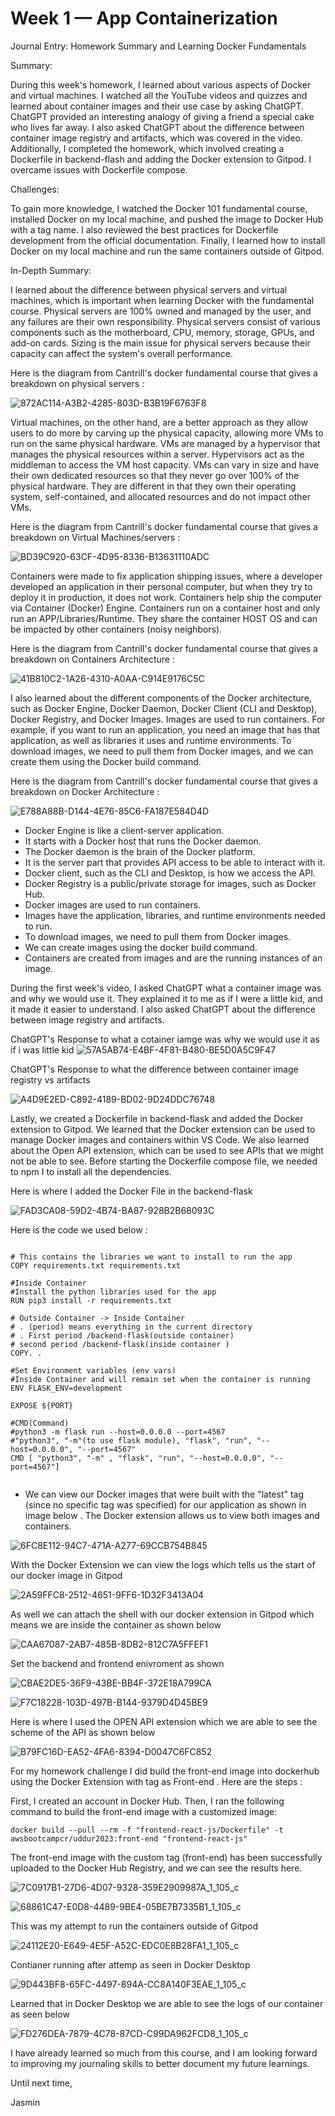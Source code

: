 # Week 1 — App Containerization


Journal Entry: Homework Summary and Learning Docker Fundamentals

Summary:

During this week's homework, I learned about various aspects of Docker and virtual machines. I watched all the YouTube videos and quizzes and learned about container images and their use case by asking ChatGPT. ChatGPT provided an interesting analogy of giving a friend a special cake who lives far away. I also asked ChatGPT about the difference between container image registry and artifacts, which was covered in the video. Additionally, I completed the homework, which involved creating a Dockerfile in backend-flash and adding the Docker extension to Gitpod. I overcame issues with Dockerfile compose.

Challenges:

To gain more knowledge, I watched the Docker 101 fundamental course, installed Docker on my local machine, and pushed the image to Docker Hub with a tag name. I also reviewed the best practices for Dockerfile development from the official documentation. Finally, I learned how to install Docker on my local machine and run the same containers outside of Gitpod.

In-Depth Summary:

I learned about the difference between physical servers and virtual machines, which is important when learning Docker with the fundamental course. Physical servers are 100% owned and managed by the user, and any failures are their own responsibility. Physical servers consist of various components such as the motherboard, CPU, memory, storage, GPUs, and add-on cards. Sizing is the main issue for physical servers because their capacity can affect the system's overall performance.

Here is the diagram from Cantrill's docker fundamental course that gives a breakdown on physical servers : 


![872AC114-A3B2-4285-803D-B3B19F6763F8](https://user-images.githubusercontent.com/70730021/222311466-62e622b8-fa0c-4d6f-bae7-2bcc89f64af8.jpeg)




Virtual machines, on the other hand, are a better approach as they allow users to do more by carving up the physical capacity, allowing more VMs to run on the same physical hardware. VMs are managed by a hypervisor that manages the physical resources within a server. Hypervisors act as the middleman to access the VM host capacity. VMs can vary in size and have their own dedicated resources so that they never go over 100% of the physical hardware. They are different in that they own their operating system, self-contained, and allocated resources and do not impact other VMs.


Here is the diagram from Cantrill's docker fundamental course that gives a breakdown on Virtual Machines/servers : 

![BD39C920-63CF-4D95-8336-B13631110ADC](https://user-images.githubusercontent.com/70730021/222311633-6855aa8c-3a0c-442d-b4ab-56aaac854455.jpeg)



Containers were made to fix application shipping issues, where a developer developed an application in their personal computer, but when they try to deploy it in production, it does not work. Containers help ship the computer via Container (Docker) Engine. Containers run on a container host and only run an APP/Libraries/Runtime. They share the container HOST OS and can be impacted by other containers (noisy neighbors).

Here is the diagram from Cantrill's docker fundamental course that gives a breakdown on Containers Architecture :

![41B810C2-1A26-4310-A0AA-C914E9176C5C](https://user-images.githubusercontent.com/70730021/222311848-ee894c84-22e3-43cf-878a-fbfecbb870c0.jpeg)


I also learned about the different components of the Docker architecture, such as Docker Engine, Docker Daemon, Docker Client (CLI and Desktop), Docker Registry, and Docker Images. Images are used to run containers. For example, if you want to run an application, you need an image that has that application, as well as libraries it uses and runtime environments. To download images, we need to pull them from Docker images, and we can create them using the Docker build command.

Here is the diagram from Cantrill's docker fundamental course that gives a breakdown on Docker Architecture :

![E788A88B-D144-4E76-85C6-FA187E584D4D](https://user-images.githubusercontent.com/70730021/222312010-c4467c82-71e1-48b6-8347-078ac58e28cc.jpeg)

- Docker Engine is like a client-server application.
- It starts with a Docker host that runs the Docker daemon.
- The Docker daemon is the brain of the Docker platform.
- It is the server part that provides API access to be able to interact with it.
- Docker client, such as the CLI and Desktop, is how we access the API.
- Docker Registry is a public/private storage for images, such as Docker Hub.
- Docker images are used to run containers.
- Images have the application, libraries, and runtime environments needed to run.
- To download images, we need to pull them from Docker images.
- We can create images using the docker build command.
- Containers are created from images and are the running instances of an image.


During the first week's video, I asked ChatGPT what a container image was and why we would use it. They explained it to me as if I were a little kid, and it made it easier to understand. I also asked ChatGPT about the difference between image registry and artifacts.

ChatGPT's Response to what a cotainer iamge was why we would use it as if i was little kid 
![57A5AB74-E4BF-4F81-B480-BE5D0A5C9F47](https://user-images.githubusercontent.com/70730021/222312671-9e9279d3-2c7c-4c78-a4fe-0314faef0c5b.jpeg)

ChatGPT's Response to what the difference between container image registry vs artifacts 

![A4D9E2ED-C892-4189-BD02-9D24DDC76748](https://user-images.githubusercontent.com/70730021/222313093-b2621b62-aaaf-4d85-9365-2c1bb5c205c9.jpeg)



Lastly, we created a Dockerfile in backend-flask and added the Docker extension to Gitpod. We learned that the Docker extension can be used to manage Docker images and containers within VS Code. We also learned about the Open API extension, which can be used to see APIs that we might not be able to see. Before starting the Dockerfile compose file, we needed to npm I to install all the dependencies.

Here is where I added the Docker File in the backend-flask 

![FAD3CA08-59D2-4B74-BA87-928B2B68093C](https://user-images.githubusercontent.com/70730021/222313306-ccc8b7bd-a6f3-437f-a553-55fa62332d84.jpeg)


Here is the code we used below :


``` 

# This contains the libraries we want to install to run the app
COPY requirements.txt requirements.txt

#Inside Container 
#Install the python libraries used for the app 
RUN pip3 install -r requirements.txt

# Outside Container -> Inside Container 
# . (period) means everything in the current directory 
# . First period /backend-flask(outside container)
# second period /backend-flask(inside container )
COPY. .

#Set Environment variables (env vars)
#Inside Container and will remain set when the container is running 
ENV FLASK_ENV=development

EXPOSE ${PORT}

#CMD(Command)
#python3 -m flask run --host=0.0.0.0 --port=4567
#"python3", "-m"(to use flask module), "flask", "run", "--host=0.0.0.0", "--port=4567"
CMD [ "python3", "-m" , "flask", "run", "--host=0.0.0.0", "--port=4567"]


``` 

- We can view our Docker images that were built with the "latest" tag (since no specific tag was specified) for our application as shown in image below . The Docker extension allows us to view both images and containers.


![6FC8E112-94C7-471A-A277-69CCB754B845](https://user-images.githubusercontent.com/70730021/222314501-fe85a081-76a4-4212-aabf-c8c2d63d54d3.jpeg)


With the Docker Extension we can view the logs which tells us the start of our docker image in Gitpod


![2A59FFC8-2512-4651-9FF6-1D32F3413A04](https://user-images.githubusercontent.com/70730021/222315267-af91da6c-662d-4722-835c-3f344f3056b2.jpeg)

As well we can attach the shell with our docker extension in Gitpod which means we are inside the container as shown below 

![CAA67087-2AB7-485B-8DB2-812C7A5FFEF1](https://user-images.githubusercontent.com/70730021/222315731-63bc2469-c741-4e1f-afab-243a4c33da53.jpeg)

Set the backend and frontend enivroment as shown 

![CBAE2DE5-36F9-43BE-BB4F-372E18A799CA](https://user-images.githubusercontent.com/70730021/222316230-6a3d4017-aab6-43ab-9f97-bc0cb823eecf.jpeg)


![F7C18228-103D-497B-B144-9379D4D45BE9](https://user-images.githubusercontent.com/70730021/222316303-3124bdc2-fa8e-4a13-ac9e-874aceac30d3.jpeg)


Here is where I used the OPEN API extension which we are able to see the scheme of the API as shown below 


![B79FC16D-EA52-4FA6-8394-D0047C6FC852](https://user-images.githubusercontent.com/70730021/222316674-531e1da5-f58d-4bcc-a3be-78d299f05714.jpeg)

For my homework challenge I did build the front-end image into dockerhub using the Docker Extension with tag as Front-end . Here are the steps : 

First, I created an account in Docker Hub. Then, I ran the following command to build the front-end image with a customized image:

```
docker build --pull --rm -f "frontend-react-js/Dockerfile" -t awsbootcampcr/uddur2023:front-end "frontend-react-js"

```


The front-end image with the custom tag (front-end) has been successfully uploaded to the Docker Hub Registry, and we can see the results here.




![7C0917B1-27D6-4D07-9328-359E2909987A_1_105_c](https://user-images.githubusercontent.com/70730021/222319200-d345f55d-2610-408e-9f38-59729c1dcc76.jpeg)


![68861C47-E0D8-4489-9BE4-05BE7B7335B1_1_105_c](https://user-images.githubusercontent.com/70730021/222319257-bbd56d2d-1e19-451b-9d1b-b49572efe955.jpeg)



This was my attempt to run the containers outside of Gitpod 


![24112E20-E649-4E5F-A52C-EDC0E8B28FA1_1_105_c](https://user-images.githubusercontent.com/70730021/222319394-df717300-fb43-4257-a206-4d5efde23376.jpeg)


Contianer running after attemp as seen in Docker Desktop 

![9D443BF8-65FC-4497-894A-CC8A140F3EAE_1_105_c](https://user-images.githubusercontent.com/70730021/222319470-6d385df8-6af5-4aee-804b-2e91b38f9dfc.jpeg)


Learned that in Docker Desktop we are able to see the logs of our container as seen below 


![FD276DEA-7879-4C78-87CD-C99DA962FCD8_1_105_c](https://user-images.githubusercontent.com/70730021/222319555-c4898927-592c-4ff6-a4a9-81fd7364d7c5.jpeg)


I have already learned so much from this course, and I am looking forward to improving my journaling skills to better document my future learnings. 

Until next time,

Jasmin
